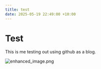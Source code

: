 ```yaml
---
title: test
date: 2025-05-19 22:49:00 +10:00
---
```


# Test

This is me testing out using github as a blog.

![enhanced_image.png](/uploads/enhanced_image.png)